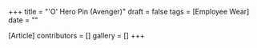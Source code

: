 +++
title = "'O' Hero Pin (Avenger)"
draft = false
tags = [Employee Wear]
date = ""

[Article]
contributors = []
gallery = []
+++